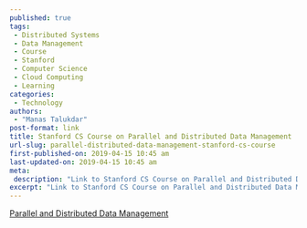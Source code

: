 ```yaml
---
published: true
tags:
 - Distributed Systems
 - Data Management
 - Course
 - Stanford
 - Computer Science
 - Cloud Computing
 - Learning
categories:
 - Technology
authors:
 - "Manas Talukdar"
post-format: link
title: Stanford CS Course on Parallel and Distributed Data Management
url-slug: parallel-distributed-data-management-stanford-cs-course
first-published-on: 2019-04-15 10:45 am
last-updated-on: 2019-04-15 10:45 am
meta:
 description: "Link to Stanford CS Course on Parallel and Distributed Data Management."
excerpt: "Link to Stanford CS Course on Parallel and Distributed Data Management."
---
```


[Parallel and Distributed Data Management](https://web.stanford.edu/class/cs347/index.html)
